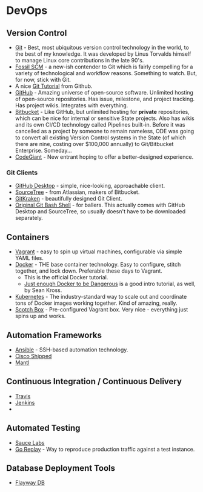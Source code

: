 # DevOps

## Version Control
- [Git](https://git-scm.com/) - Best, most ubiquitous version control technology in the world, to the best of my knowledge. It was developed by Linus Torvalds himself to manage Linux core contributions in the late 90's. 
- [Fossil SCM](https://fossil-scm.org/index.html/doc/trunk/www/index.wiki) - a new-ish contender to Git which is fairly compelling for a variety of technological and workflow reasons. Something to watch. But, for now, stick with Git.
- A nice [Git Tutorial](https://try.github.io/levels/1/challenges/1) from Github.
- [GitHub](https://github.com) - Amazing universe of open-source software. Unlimited hosting of open-source repositories. Has issue, milestone, and project tracking. Has project wikis. Integrates with everything.
- [Bitbucket](https://bitbucket.org) - Like GitHub, but unlimited hosting for **private** repositories, which can be nice for internal or sensitive State projects. Also has wikis and its own CI/CD technology called Pipelines built-in. Before it was cancelled as a project by someone to remain nameless, ODE was going to convert all existing Version Control systems in the State (of which there are nine, costing over $100,000 annually) to Git/Bitbucket Enterprise. Someday...
- [CodeGiant](https://codegiant.io/home) - New entrant hoping to offer a better-designed experience. 

### Git Clients

- [GitHub Desktop](https://desktop.github.com/) - simple, nice-looking, approachable client. 
- [SourceTree](https://www.sourcetreeapp.com/) - from Atlassian, makers of Bitbucket.
- [GitKraken](https://www.gitkraken.com) - beautifully designed Git Client.
- [Original Git Bash Shell](https://git-scm.com/downloads) - for ballers. This actually comes with GitHub Desktop and SourceTree, so usually doesn't have to be downloaded separately. 

## Containers

- [Vagrant](http://www.vagrantup.com) - easy to spin up virtual machines, configurable via simple YAML files.
- [Docker](https://www.docker.com) - THE base container technology. Easy to configure, stitch together, and lock down. Preferable these days to Vagrant.
    + This is the official Docker tutorial. 
    + [Just enough Docker to be Dangerous](http://seankross.com/2017/09/17/Enough-Docker-to-be-Dangerous.html) is a good intro tutorial, as well, by Sean Kross. 
- [Kubernetes](https://kubernetes.io/) - The industry-standard way to scale out and coordinate tons of Docker images working together. Kind of amazing, really.
- [Scotch Box](https://box.scotch.io/) - Pre-configured Vagrant box. Very nice - everything just spins up and works. 

## Automation Frameworks
 
- [Ansible](https://www.ansible.com/) - SSH-based automation technology.
- [Cisco Shipped](https://ciscoshipped.io/)
- [Mantl](http://mantl.io/)

## Continuous Integration / Continuous Delivery

- [Travis](https://travis-ci.org/)
- [Jenkins](https://jenkins.io/)
- 

## Automated Testing

- [Sauce Labs](https://saucelabs.com/open-source)
- [Go Replay](https://goreplay.org/) - Way to reproduce production traffic against a test instance. 

## Database Deployment Tools

- [Flayway DB](https://flywaydb.org/)

